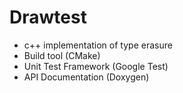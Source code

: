 # Drawtest

- c++ implementation of type erasure
- Build tool (CMake)
- Unit Test Framework (Google Test)
- API Documentation (Doxygen)


